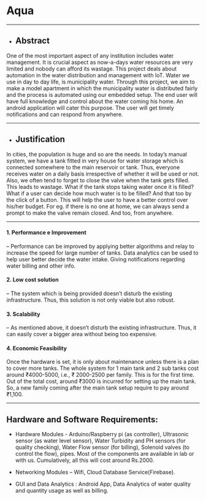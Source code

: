 # Aqua

---

- ## Abstract

One of the most important aspect of any institution includes water management. It is crucial aspect as now-a-days
water resources are very limited and nobody can afford its wastage. This project deals about automation in the water
distribution and management with IoT. Water we use in day to day life, is municipality water. Through this project,
we aim to make a model apartment in which the municipality water is distributed fairly and the process is automated
using our embedded setup. The end user will have full knowledge and control about the water coming his home. An
android application will cater this purpose. The user will get timely notifications and can respond from anywhere.

---

- ## Justification

In cities, the population is huge and so are the needs. In today’s manual system, we have a tank fitted in very house
for water storage which is connected somewhere to the main reservoir or tank. Thus, everyone receives water on a
daily basis irrespective of whether it will be used or not. Also, we often tend to forget to close the valve when the
tank gets filled. This leads to wastage. What if the tank stops taking water once it is filled? What if a user can decide
how much water is to be filled? And that too by the click of a button. This will help the user to have a better control
over his/her budget. For eg. if there is no one at home, we can always send a prompt to make the valve remain
closed. And too, from anywhere. 

---

#### 1. Performance e Improvement

– Performance can be improved by applying better algorithms and relay to increase the
speed for large number of tanks. Data analytics can be used to help user better decide the water intake. Giving
notifications regarding water billing and other info.

#### 2. Low cost solution

– The system which is being provided doesn’t disturb the existing infrastructure. Thus, this
solution is not only viable but also robust. 

#### 3. Scalability

– As mentioned above, it doesn’t disturb the existing infrastructure. Thus, it can easily cover a bigger
area without being too expensive.

#### 4. Economic Feasibility

Once the hardware is set, it is only about maintenance unless there is a plan to cover more
tanks. The whole system for 1 main tank and 2 sub tanks cost around ₹4000-5000, i.e., ₹ 2000-2500 per family.
This is for the first time. Out of the total cost, around ₹3000 is incurred for setting up the main tank. So, a new
family coming after the main tank setup require to pay around ₹1,100. 

---
 ## Hardware and Software Requirements:

+ Hardware Modules - Arduino/Raspberry pi (as controller), Ultrasonic sensor (as water
level sensor), Water Turbidity and PH sensors (for quality checking), Water Flow sensor
(for billing), Solenoid valves (to control the flow), pipes. Most of the components are
available in lab or with us. Cumulatively, all this will cost around Rs.2000.

+ Networking Modules – Wifi, Cloud Database Service(Firebase).

+ GUI and Data Analytics : Android App, Data Analytics of water quality and quantity
usage as well as billing. 

